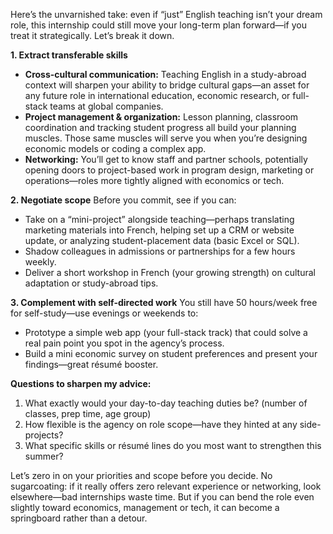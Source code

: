 Here’s the unvarnished take: even if “just” English teaching isn’t your dream role, this internship could still move your long-term plan forward—if you treat it strategically. Let’s break it down.

**1. Extract transferable skills**

* **Cross-cultural communication:** Teaching English in a study-abroad context will sharpen your ability to bridge cultural gaps—an asset for any future role in international education, economic research, or full-stack teams at global companies.
* **Project management & organization:** Lesson planning, classroom coordination and tracking student progress all build your planning muscles. Those same muscles will serve you when you’re designing economic models or coding a complex app.
* **Networking:** You’ll get to know staff and partner schools, potentially opening doors to project-based work in program design, marketing or operations—roles more tightly aligned with economics or tech.

**2. Negotiate scope**
Before you commit, see if you can:

* Take on a “mini-project” alongside teaching—perhaps translating marketing materials into French, helping set up a CRM or website update, or analyzing student-placement data (basic Excel or SQL).
* Shadow colleagues in admissions or partnerships for a few hours weekly.
* Deliver a short workshop in French (your growing strength) on cultural adaptation or study-abroad tips.

**3. Complement with self-directed work**
You still have 50 hours/week free for self-study—use evenings or weekends to:

* Prototype a simple web app (your full-stack track) that could solve a real pain point you spot in the agency’s process.
* Build a mini economic survey on student preferences and present your findings—great résumé booster.

**Questions to sharpen my advice:**

1. What exactly would your day-to-day teaching duties be? (number of classes, prep time, age group)
2. How flexible is the agency on role scope—have they hinted at any side-projects?
3. What specific skills or résumé lines do you most want to strengthen this summer?

Let’s zero in on your priorities and scope before you decide. No sugarcoating: if it really offers zero relevant experience or networking, look elsewhere—bad internships waste time. But if you can bend the role even slightly toward economics, management or tech, it can become a springboard rather than a detour.
